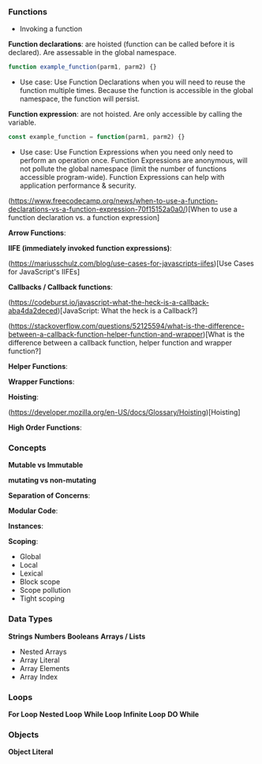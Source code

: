 
### Functions

- Invoking a function

**Function declarations**: are hoisted (function can be called before it is declared). Are assessable in the global namespace.

``` js
function example_function(parm1, parm2) {}
```

- Use case: Use Function Declarations when you will need to reuse the function multiple times. Because the function is accessible in the global namespace, the function will persist.

**Function expression**: are not hoisted. Are only accessible by calling the variable.

``` js
const example_function = function(parm1, parm2) {}
```

- Use case: Use Function Expressions when you need only need to perform an operation once. Function Expressions are anonymous, will not pollute the global namespace (limit the number of functions accessible program-wide). Function Expressions can help with application performance & security.

(https://www.freecodecamp.org/news/when-to-use-a-function-declarations-vs-a-function-expression-70f15152a0a0/)[When to use a function declaration vs. a function expression]

**Arrow Functions**:

**IIFE (immediately invoked function expressions)**:

(https://mariusschulz.com/blog/use-cases-for-javascripts-iifes)[Use Cases for JavaScript's IIFEs]

**Callbacks / Callback functions**:

(https://codeburst.io/javascript-what-the-heck-is-a-callback-aba4da2deced)[JavaScript: What the heck is a Callback?]

(https://stackoverflow.com/questions/52125594/what-is-the-difference-between-a-callback-function-helper-function-and-wrapper)[What is the difference between a callback function, helper function and wrapper function?]

**Helper Functions**:

**Wrapper Functions**:

**Hoisting**:

(https://developer.mozilla.org/en-US/docs/Glossary/Hoisting)[Hoisting]

**High Order Functions**:

### Concepts

**Mutable vs Immutable**

**mutating vs non-mutating**

**Separation of Concerns**:

**Modular Code**:

**Instances**:

**Scoping**:

- Global
- Local
- Lexical
- Block scope
- Scope pollution
- Tight scoping

### Data Types

**Strings**
**Numbers**
**Booleans**
**Arrays / Lists**

- Nested Arrays
- Array Literal
- Array Elements
- Array Index

### Loops

**For Loop**
**Nested Loop**
**While Loop**
**Infinite Loop**
**DO While**

### Objects

**Object Literal**